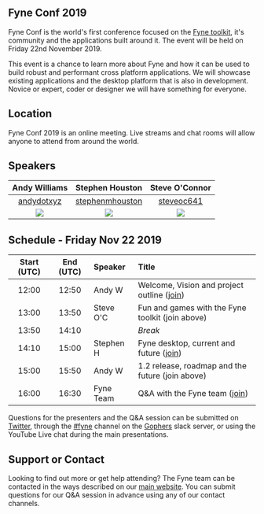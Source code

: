 ## Fyne Conf 2019

Fyne Conf is the world's first conference focused on the [Fyne toolkit](https://github.com/fyne-io/fyne), it's community and the applications built around it.
The event will be held on Friday 22nd November 2019.

This event is a chance to learn more about Fyne and how it can be used
to build robust and performant cross platform applications.
We will showcase existing applications and the desktop platform that is also in development.
Novice or expert, coder or designer we will have something for everyone.

## Location

Fyne Conf 2019 is an online meeting. Live streams and chat rooms will allow
anyone to attend from around the world.

## Speakers

| Andy Williams | Stephen Houston | Steve O'Connor |
|:---:|:---:|:---:|
| [andydotxyz](https://twitter.com/andydotxyz) | [stephenmhouston](https://twitter.com/stephenmhouston) | [steveoc641](https://twitter.com/steveoc641) |
| ![](https://pbs.twimg.com/profile_images/1067518795055579136/hqSGJjXC_200x200.jpg) | ![](https://pbs.twimg.com/profile_images/911998357354168325/xnF4ZYT1_200x200.jpg) | ![](https://pbs.twimg.com/profile_images/1187898075039195136/mQJ-_k1G_400x400.jpg) |

## Schedule - Friday Nov 22 2019

| Start (UTC) | End (UTC) | Speaker | Title |
|:---:|:---:|:---|:---|
| 12:00 | 12:50 | Andy W | Welcome, Vision and project outline ([join](https://youtu.be/-oTjciec9OY)) |
| 13:00 | 13:50 | Steve O'C | Fun and games with the Fyne toolkit (join above) |
| 13:50 | 14:10 | | *Break* |
| 14:10 | 15:00 | Stephen H | Fyne desktop, current and future ([join](https://youtu.be/Xq23dgooheo)) |
| 15:00 | 15:50 | Andy W | 1.2 release, roadmap and the future (join above) |
| 16:00 | 16:30 | Fyne Team | Q&A with the Fyne team ([join](https://meet.google.com/zht-jbfm-jrz)) |

Questions for the presenters and the Q&A session can be submitted on [Twitter](https://twitter.com/fyne_io), through the [#fyne](https://gophers.slack.com/app_redirect?channel=fyne) channel on the [Gophers](https://invite.slack.golangbridge.org/) slack server, or using the YouTube Live chat during the main presentations.

## Support or Contact

Looking to find out more or get help attending? The Fyne team can be contacted
in the ways described on our [main website](https://fyne.io/#contact).
You can submit questions for our Q&A session in advance using any of our contact channels.
